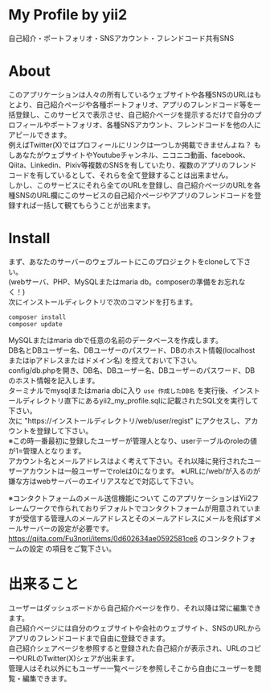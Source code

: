 # My Profile by yii2

自己紹介・ポートフォリオ・SNSアカウント・フレンドコード共有SNS

# About
このアプリケーションは人々の所有しているウェブサイトや各種SNSのURLはもとより、自己紹介ページや各種ポートフォリオ、アプリのフレンドコード等を一括登録し、このサービスで表示させ、自己紹介ページを提示するだけで自分のプロフィールやポートフォリオ、各種SNSアカウント、フレンドコードを他の人にアピールできます。  
例えばTwitter(X)ではプロフィールにリンクは一つしか掲載できませんよね？
もしあなたがウェブサイトやYoutubeチャンネル、ニコニコ動画、facebook、Qiita、Linkedin、Pixiv等複数のSNSを有していたり、複数のアプリのフレンドコードを有しているとして、それらを全て登録することは出来ません。  
しかし、このサービスにそれら全てのURLを登録し、自己紹介ページのURLを各種SNSのURL欄にこのサービスの自己紹介ページやアプリのフレンドコードを登録すれば一括して観てもらうことが出来ます。  

# Install
まず、あなたのサーバーのウェブルートにこのプロジェクトをcloneして下さい。  
(webサーバ、PHP、MySQLまたはmaria db。composerの準備をお忘れなく！)  
次にインストールディレクトリで次のコマンドを打ちます。
```angular2html
composer install
composer update
```
MySQLまたはmaria dbで任意の名前のデータベースを作成します。  
DB名とDBユーザー名、DBユーザーのパスワード、DBのホスト情報(localhostまたはipアドレスまたはドメイン名)  を控えておいて下さい。  
config/db.phpを開き、DB名、DBユーザー名、DBユーザーのパスワード、DBのホスト情報を記入します。  
ターミナルでmysqlまたはmaria dbに入り
```use 作成したDB名```
を実行後、インストールディレクトリ直下にあるyii2_my_profile.sqlに記載されたSQL文を実行して下さい。  
次に "https://インストールディレクトリ/web/user/regist" にアクセスし、アカウントを登録して下さい。  
※この時一番最初に登録したユーザーが管理人となり、userテーブルのroleの値が1=管理人となります。   
アカウント名とメールアドレスはよく考えて下さい。それ以降に発行されたユーザーアカウントは一般ユーザーでroleは0になります。
※URLに/web/が入るのが嫌な方はwebサーバーのエイリアスなどで対応して下さい。
  
※コンタクトフォームのメール送信機能について
このアプリケーションはYii2フレームワークで作られておりデフォルトでコンタクトフォームが用意されていますが受信する管理人のメールアドレスとそのメールアドレスにメールを飛ばすメールサーバーの設定が必要です。  
https://qiita.com/Fu3nori/items/0d602634ae0592581ce6 のコンタクトフォームの設定 の項目をご覧下さい。　　


# 出来ること
ユーザーはダッシュボードから自己紹介ページを作り、それ以降は常に編集できます。  
自己紹介ページには自分のウェブサイトや会社のウェブサイト、SNSのURLからアプリのフレンドコードまで自由に登録できます。  
自己紹介シェアページを参照すると登録された自己紹介が表示され、URLのコピーやURLのTwitter(X)シェアが出来ます。  
管理人はそれ以外にもユーザー一覧ページを参照しそこから自由にユーザーを閲覧・編集できます。
